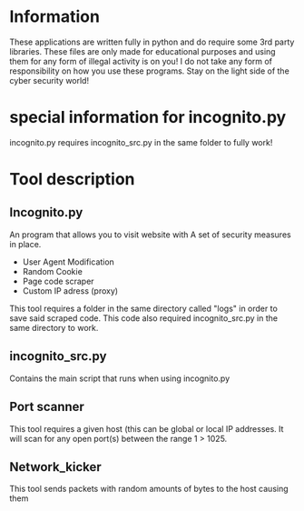# Information

These applications are written fully in python and do require some 3rd party libraries. These files are only made for educational purposes and using them for any form of
illegal activity is on you! I do not take any form of responsibility on how you use these programs. Stay on the light side of the cyber security world!


# special information for incognito.py

incognito.py requires incognito_src.py in the same folder to fully work!


# Tool description

## Incognito.py
An program that allows you to visit website with
A set of security measures in place. 
- User Agent Modification
- Random Cookie
- Page code scraper
- Custom IP adress (proxy)

This tool requires a folder in the same directory called
"logs" in order to save said scraped code.
This code also required incognito_src.py in the same directory to work.



## incognito_src.py
Contains the main script that runs when using incognito.py


## Port scanner
This tool requires a given host (this can be global or local IP addresses.
It will scan for any open port(s) between the range 1 > 1025.

## Network_kicker
This tool sends packets with random amounts of bytes to the host causing them 
